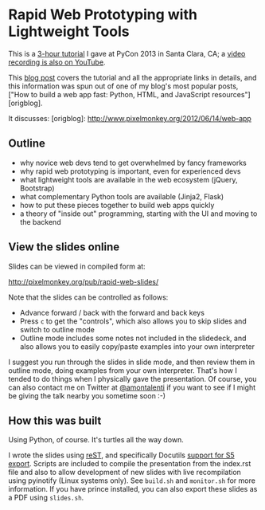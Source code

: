 # Rapid Web Prototyping with Lightweight Tools

This is a [3-hour tutorial][tutorial] I gave at PyCon 2013 in Santa Clara, CA; a
[video recording is also on YouTube][youtube].

[tutorial]: https://us.pycon.org/2013/schedule/presentation/13/
[youtube]: https://www.youtube.com/watch?v=muMRNYPmQxE

This [blog post][blog] covers the tutorial and all the appropriate links in details, and 
this information was spun out of one of my blog's most popular posts, ["How to build
a web app fast: Python, HTML, and JavaScript resources"][origblog].

[blog]: http://www.pixelmonkey.org/2013/03/13/rapid-web-prototyping-with-lightweight-tools
It discusses:
[origblog]: http://www.pixelmonkey.org/2012/06/14/web-app

## Outline

* why novice web devs tend to get overwhelmed by fancy frameworks
* why rapid web prototyping is important, even for experienced devs
* what lightweight tools are available in the web ecosystem (jQuery, Bootstrap)
* what complementary Python tools are available (Jinja2, Flask)
* how to put these pieces together to build web apps quickly
* a theory of "inside out" programming, starting with the UI and moving to the backend

## View the slides online

Slides can be viewed in compiled form at:

http://pixelmonkey.org/pub/rapid-web-slides/

Note that the slides can be controlled as follows:

 * Advance forward / back with the forward and back keys
 * Press `c` to get the "controls", which also allows you to skip slides and switch to outline mode
 * Outline mode includes some notes not included in the slidedeck, and also allows you to easily copy/paste examples into your own interpreter

I suggest you run through the slides in slide mode, and then review them in outline mode, doing examples from your own interpreter. That's how I tended to do things when I physically gave the presentation. Of course, you can also contact me on Twitter at [@amontalenti](http://twitter.com/amontalenti) if you want to see if I might be giving the talk nearby you sometime soon :-)

## How this was built

Using Python, of course. It's turtles all the way down.

I wrote the slides using [reST](http://docutils.sourceforge.net/rst.html), and specifically Docutils [support for S5 export](http://docutils.sourceforge.net/docs/user/slide-shows.html). Scripts are included to compile the presentation from the index.rst file and also to allow development of new slides with live recompilation using pyinotify (Linux systems only). See `build.sh` and `monitor.sh` for more information. If you have prince installed, you can also export these slides as a PDF using  `slides.sh`.
